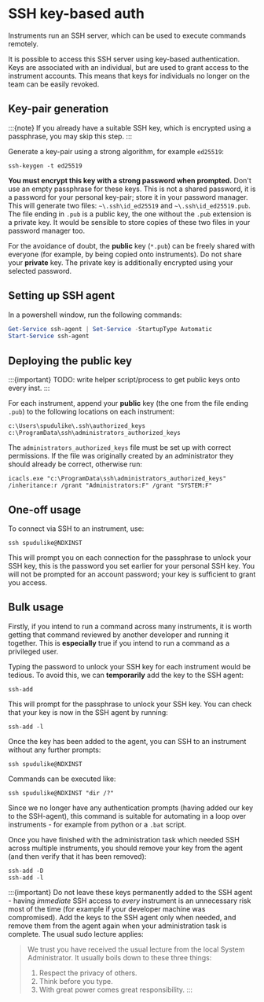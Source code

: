 # SSH key-based auth

Instruments run an SSH server, which can be used to execute commands remotely.

It is possible to access this SSH server using key-based authentication. Keys are associated with
an individual, but are used to grant access to the instrument accounts. This means that keys
for individuals no longer on the team can be easily revoked.

## Key-pair generation

:::{note}
If you already have a suitable SSH key, which is encrypted using a passphrase, you may
skip this step.
:::

Generate a key-pair using a strong algorithm, for example `ed25519`:
```
ssh-keygen -t ed25519
```
**You must encrypt this key with a strong password when prompted.**
Don't use an empty passphrase for these keys. This is not a shared
password, it is a password for your personal key-pair; store it in your password
manager. This will generate two files: `~\.ssh\id_ed25519` and `~\.ssh\id_ed25519.pub`. The file
ending in `.pub` is a public key, the one without the `.pub` extension is a private key. It
would be sensible to store copies of these two files in your password manager too.

For the avoidance of doubt, the **public** key (`*.pub`) can be freely shared with everyone (for
example, by being copied onto instruments). Do not share your **private** key. The private key
is additionally encrypted using your selected password.

## Setting up SSH agent

In a powershell window, run the following commands:
```powershell
Get-Service ssh-agent | Set-Service -StartupType Automatic
Start-Service ssh-agent
```

## Deploying the public key

:::{important}
TODO: write helper script/process to get public keys onto every inst.
:::

For each instrument, append your **public** key (the one from the file ending `.pub`) to the
following locations on each instrument:
```
c:\Users\spudulike\.ssh\authorized_keys
c:\ProgramData\ssh\administrators_authorized_keys
```

The `administrators_authorized_keys` file must be set up with correct permissions. If the file
was originally created by an administrator they should already be correct, otherwise run:

```
icacls.exe "c:\ProgramData\ssh\administrators_authorized_keys" /inheritance:r /grant "Administrators:F" /grant "SYSTEM:F"
```

## One-off usage

To connect via SSH to an instrument, use:

```
ssh spudulike@NDXINST
```

This will prompt you on each connection for the passphrase to unlock your SSH key, this is the
password you set earlier for your personal SSH key. You will not be prompted for an
account password; your key is sufficient to grant you access.

## Bulk usage

Firstly, if you intend to run a command across many instruments, it is worth getting that command
reviewed by another developer and running it together. This is **especially** true if you intend to
run a command as a privileged user.

Typing the password to unlock your SSH key for each instrument would be tedious.
To avoid this, we can **temporarily** add the key to the SSH agent:

```
ssh-add
```
This will prompt for the passphrase to unlock your SSH key. You can check that your key is now in
the SSH agent by running:

```
ssh-add -l
```

Once the key has been added to the agent, you can SSH to an instrument without any further prompts:

```
ssh spudulike@NDXINST
```

Commands can be executed like:

```
ssh spudulike@NDXINST "dir /?"
```

Since we no longer have any authentication prompts (having added our key to the SSH-agent),
this command is suitable for automating in a loop over instruments - for example from python
or a `.bat` script.

Once you have finished with the administration task which needed SSH across multiple instruments, you
should remove your key from the agent (and then verify that it has been removed):

```
ssh-add -D
ssh-add -l
```

:::{important}
Do not leave these keys permanently added to the SSH agent - having *immediate* SSH access to *every*
instrument is an unnecessary risk most of the time (for example if your developer machine was compromised).
Add the keys to the SSH agent only when needed, and remove them from the agent again when your administration
task is complete. The usual sudo lecture applies:
> We trust you have received the usual lecture from the local System
> Administrator. It usually boils down to these three things:
> 1) Respect the privacy of others.
> 2) Think before you type.
> 3) With great power comes great responsibility.
:::
